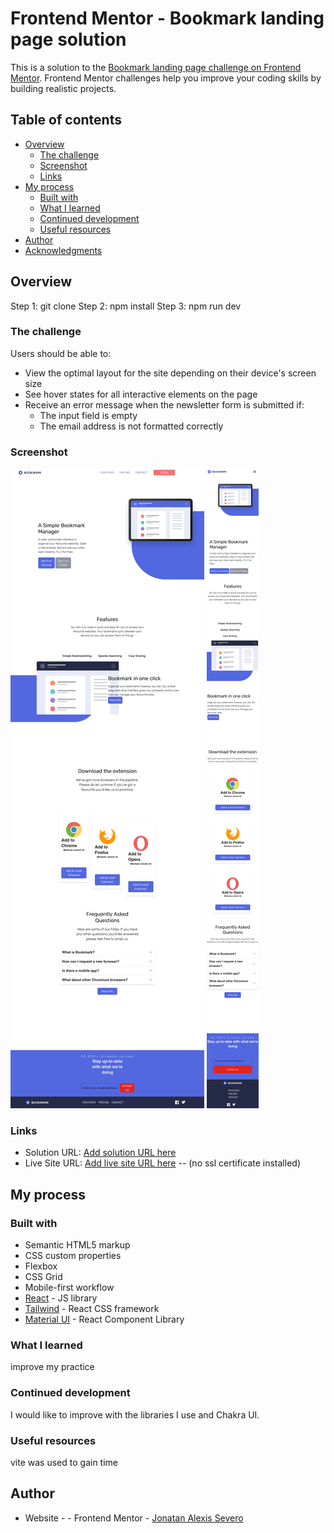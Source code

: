 # Frontend Mentor - Bookmark landing page solution

This is a solution to the [Bookmark landing page challenge on Frontend Mentor](https://www.frontendmentor.io/challenges/bookmark-landing-page-5d0b588a9edda32581d29158). Frontend Mentor challenges help you improve your coding skills by building realistic projects. 

## Table of contents

- [Overview](#overview)
  - [The challenge](#the-challenge)
  - [Screenshot](#screenshot)
  - [Links](#links)
- [My process](#my-process)
  - [Built with](#built-with)
  - [What I learned](#what-i-learned)
  - [Continued development](#continued-development)
  - [Useful resources](#useful-resources)
- [Author](#author)
- [Acknowledgments](#acknowledgments)


## Overview

Step 1: git clone 
Step 2: npm install 
Step 3: npm run dev

### The challenge

Users should be able to:

- View the optimal layout for the site depending on their device's screen size
- See hover states for all interactive elements on the page
- Receive an error message when the newsletter form is submitted if:
  - The input field is empty
  - The email address is not formatted correctly

### Screenshot

![](/desktop.png)
![](/Mobile.png)


### Links

- Solution URL: [Add solution URL here](https://github.com/Js-alex91/landing-page-challenge)
- Live Site URL: [Add live site URL here](http://landingpruebajonatansevero.ilustraweb.com/) -- (no ssl certificate installed)

## My process

### Built with

- Semantic HTML5 markup
- CSS custom properties
- Flexbox
- CSS Grid
- Mobile-first workflow
- [React](https://reactjs.org/) - JS library
- [Tailwind](https://tailwindcss.com/) - React CSS framework
- [Material UI](https://mui.com/) - React Component Library



### What I learned

improve my practice

### Continued development

I would like to improve with the libraries I use and Chakra UI.

### Useful resources

vite was used to gain time 


## Author

- Website - - Frontend Mentor -  [Jonatan Alexis Severo](https://jonatan.ilustraweb.com/)


